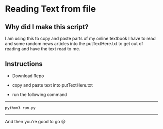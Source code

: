 # Reading Text from file

  

## Why did I make this script? 
I am using this to copy and paste parts of my online textbook I have to read and some random news articles into the putTextHere.txt to get out of reading and have the text read to me. 

  

## Instructions

- Download Repo

- copy and paste text into putTextHere.txt

- run the following command

---
	python3 run.py
---

And then you're good to go 😃